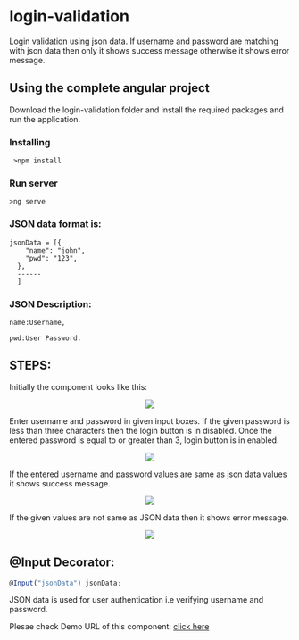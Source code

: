 

# login-validation

Login validation using json data. If username and password are matching with json data then only it shows success message otherwise it shows error message.  

## Using the complete angular project
Download the login-validation folder and install the required packages and run the application.

### Installing

```
 >npm install
```
### Run server

```
>ng serve
```

### JSON data format is:

```
jsonData = [{
    "name": "john",
    "pwd": "123",
  },
  ------
  ]
```

### JSON Description:

```
name:Username,

pwd:User Password.
```

## STEPS:

Initially the component looks like this:  
<p align="center"><img src="Git img/Screenshot (20).png"></p>

Enter username and password in given input boxes. If the given password is less than three characters then the login button is in disabled.
 Once the entered password is equal to or greater than 3, login button is in enabled.
 
<p align="center"><img src="Git img/Screenshot (16).png"></p>

If the entered username and password values are same as json data values it shows success message.

<p align="center"><img src="Git img/Screenshot (18).png"></p>

 If the given values are not same as JSON data then it shows error message.
 
<p align="center"><img src="Git img/Screenshot (19).png"></p>


## @Input Decorator:

 ```typescript
 @Input("jsonData") jsonData;
 ```
 
 JSON data is used for user authentication i.e verifying username and password.

Plesae check Demo URL of this component: [click here](https://angular-5fvv5g-1tnvqt.stackblitz.io)
